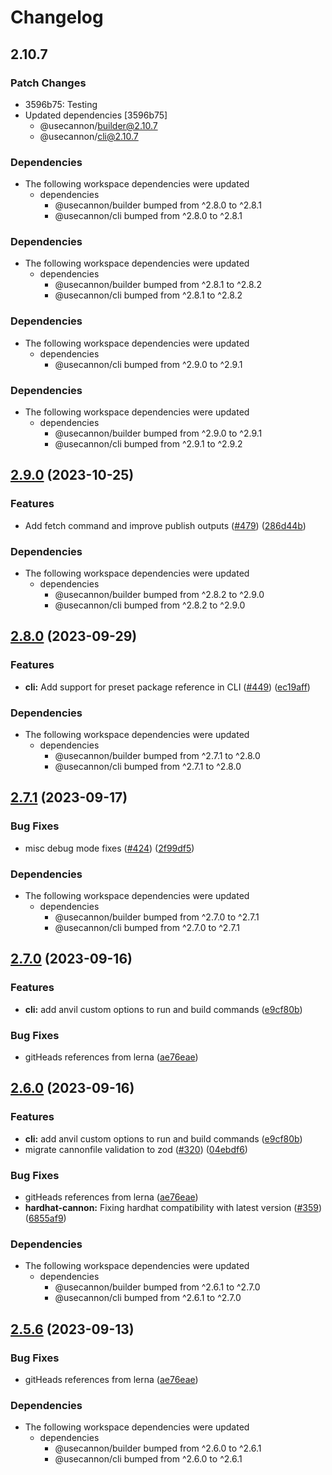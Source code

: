 # Changelog

## 2.10.7

### Patch Changes

- 3596b75: Testing
- Updated dependencies [3596b75]
  - @usecannon/builder@2.10.7
  - @usecannon/cli@2.10.7

### Dependencies

- The following workspace dependencies were updated
  - dependencies
    - @usecannon/builder bumped from ^2.8.0 to ^2.8.1
    - @usecannon/cli bumped from ^2.8.0 to ^2.8.1

### Dependencies

- The following workspace dependencies were updated
  - dependencies
    - @usecannon/builder bumped from ^2.8.1 to ^2.8.2
    - @usecannon/cli bumped from ^2.8.1 to ^2.8.2

### Dependencies

- The following workspace dependencies were updated
  - dependencies
    - @usecannon/cli bumped from ^2.9.0 to ^2.9.1

### Dependencies

- The following workspace dependencies were updated
  - dependencies
    - @usecannon/builder bumped from ^2.9.0 to ^2.9.1
    - @usecannon/cli bumped from ^2.9.1 to ^2.9.2

## [2.9.0](https://github.com/usecannon/cannon/compare/v2.8.2...v2.9.0) (2023-10-25)

### Features

- Add fetch command and improve publish outputs ([#479](https://github.com/usecannon/cannon/issues/479)) ([286d44b](https://github.com/usecannon/cannon/commit/286d44b248efd5352cb68a54a25304a201264ddc))

### Dependencies

- The following workspace dependencies were updated
  - dependencies
    - @usecannon/builder bumped from ^2.8.2 to ^2.9.0
    - @usecannon/cli bumped from ^2.8.2 to ^2.9.0

## [2.8.0](https://github.com/usecannon/cannon/compare/v2.7.1...v2.8.0) (2023-09-29)

### Features

- **cli:** Add support for preset package reference in CLI ([#449](https://github.com/usecannon/cannon/issues/449)) ([ec19aff](https://github.com/usecannon/cannon/commit/ec19affe86e0fdc6623ae6fc5d5187118757d2f0))

### Dependencies

- The following workspace dependencies were updated
  - dependencies
    - @usecannon/builder bumped from ^2.7.1 to ^2.8.0
    - @usecannon/cli bumped from ^2.7.1 to ^2.8.0

## [2.7.1](https://github.com/usecannon/cannon/compare/v2.7.0...v2.7.1) (2023-09-17)

### Bug Fixes

- misc debug mode fixes ([#424](https://github.com/usecannon/cannon/issues/424)) ([2f99df5](https://github.com/usecannon/cannon/commit/2f99df57d599653f86594ac889a0c30f8fb74c21))

### Dependencies

- The following workspace dependencies were updated
  - dependencies
    - @usecannon/builder bumped from ^2.7.0 to ^2.7.1
    - @usecannon/cli bumped from ^2.7.0 to ^2.7.1

## [2.7.0](https://github.com/usecannon/cannon/compare/v2.6.0...v2.7.0) (2023-09-16)

### Features

- **cli:** add anvil custom options to run and build commands ([e9cf80b](https://github.com/usecannon/cannon/commit/e9cf80b385f9cd6fa7d6461d201d200d4090aea9))

### Bug Fixes

- gitHeads references from lerna ([ae76eae](https://github.com/usecannon/cannon/commit/ae76eaeda3e83ab14a09198449d0e0f096ee7839))

## [2.6.0](https://github.com/usecannon/cannon/compare/v2.5.6...v2.6.0) (2023-09-16)

### Features

- **cli:** add anvil custom options to run and build commands ([e9cf80b](https://github.com/usecannon/cannon/commit/e9cf80b385f9cd6fa7d6461d201d200d4090aea9))
- migrate cannonfile validation to zod ([#320](https://github.com/usecannon/cannon/issues/320)) ([04ebdf6](https://github.com/usecannon/cannon/commit/04ebdf64f38da38f2076f4cb09b9b1e1c88d721a))

### Bug Fixes

- gitHeads references from lerna ([ae76eae](https://github.com/usecannon/cannon/commit/ae76eaeda3e83ab14a09198449d0e0f096ee7839))
- **hardhat-cannon:** Fixing hardhat compatibility with latest version ([#359](https://github.com/usecannon/cannon/issues/359)) ([6855af9](https://github.com/usecannon/cannon/commit/6855af9bca55492f77ce7a4d37d037455943429e))

### Dependencies

- The following workspace dependencies were updated
  - dependencies
    - @usecannon/builder bumped from ^2.6.1 to ^2.7.0
    - @usecannon/cli bumped from ^2.6.1 to ^2.7.0

## [2.5.6](https://github.com/usecannon/cannon/compare/v2.5.5...v2.5.6) (2023-09-13)

### Bug Fixes

- gitHeads references from lerna ([ae76eae](https://github.com/usecannon/cannon/commit/ae76eaeda3e83ab14a09198449d0e0f096ee7839))

### Dependencies

- The following workspace dependencies were updated
  - dependencies
    - @usecannon/builder bumped from ^2.6.0 to ^2.6.1
    - @usecannon/cli bumped from ^2.6.0 to ^2.6.1
